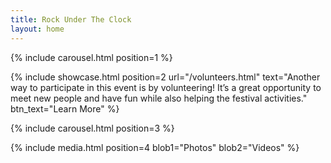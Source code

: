 ```yaml
---
title: Rock Under The Clock
layout: home
---
```

<!-- Carousel -->
{% include carousel.html position=1 %}


<!-- showcase -->
{% include showcase.html position=2 url="/volunteers.html"
    text="Another way to participate in this event is by volunteering! It’s a great opportunity to meet new people and have fun while also helping the festival activities."
    btn_text="Learn More"
%}

<!-- Carousel -->
{% include carousel.html position=3 %}

<!-- Media -->
{% include media.html position=4 blob1="Photos" blob2="Videos" %}